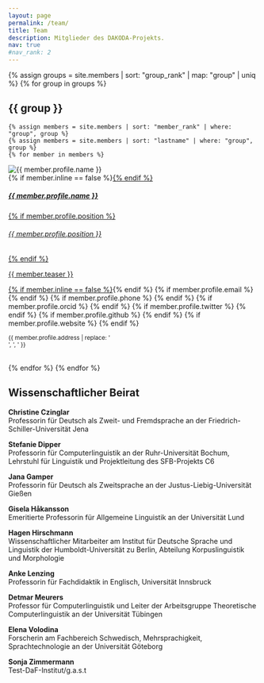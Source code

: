```yaml
---
layout: page
permalink: /team/
title: Team
description: Mitglieder des DAKODA-Projekts.
nav: true
#nav_rank: 2
---
```


{% assign groups = site.members | sort: "group_rank" | map: "group" | uniq %}
{% for group in groups %}
## {{ group }}

    {% assign members = site.members | sort: "member_rank" | where: "group", group %}
    {% assign members = site.members | sort: "lastname" | where: "group", group %}
    {% for member in members %}
<p>
    <div class="card {% if member.inline == false %}hoverable{% endif %}">
        <div class="row no-gutters">
            <div class="col-sm-4 col-md-3">
                <img src="{{ '/assets/img/' | append: member.profile.image | relative_url }}" class="img-fluid" alt="{{ member.profile.name }}" />
            </div>
            <div class="team col-sm-8 col-md-9">
                <div class="card-body">
                    {% if member.inline == false %}<a href="{{ member.url | relative_url }}">{% endif %}
                    <h5 class="card-title">{{ member.profile.name }}</h5>
                    {% if member.profile.position %}<h6 class="card-subtitle mb-2 text-muted">{{ member.profile.position }}</h6>{% endif %}
                    <p class="card-text">
                        {{ member.teaser }}
                    </p>
                    {% if member.inline == false %}</a>{% endif %}
                    {% if member.profile.email %}
                        <a href="mailto:{{ member.profile.email }}" class="card-link"><i class="fas fa-envelope"></i></a>
                    {% endif %}
                    {% if member.profile.phone %}
                        <a href="tel:{{ member.profile.phone }}" class="card-link"><i class="fas fa-phone"></i></a>
                    {% endif %}
                    {% if member.profile.orcid %}
                        <a href="https://orcid.org/{{ member.profile.orcid }}" class="card-link" target="_blank"><i class="fab fa-orcid"></i></a>
                    {% endif %}
                    {% if member.profile.twitter %}
                        <a href="https://twitter.com/{{ member.profile.twitter }}" class="card-link" target="_blank"><i class="fab fa-twitter"></i></a>
                    {% endif %}
                    {% if member.profile.github %}
                        <a href="https://github.com/{{ member.profile.github }}" class="card-link" target="_blank"><i class="fab fa-github"></i></a>
                    {% endif %}
                    {% if member.profile.website %}
                        <a href="{{ member.profile.website }}" class="card-link" target="_blank"><i class="fas fa-globe"></i></a>
                    {% endif %}
                    <p class="card-text">
                        <small class="test-muted"><i class="fas fa-thumbtack"></i> {{ member.profile.address | replace: '<br />', ', ' }}</small>
                    </p>
                </div>
            </div>
        </div>
    </div>
</p>
<br/>
    {% endfor %}
{% endfor %}

## Wissenschaftlicher Beirat
**Christine Czinglar** <br>
Professorin für Deutsch als Zweit- und Fremdsprache an der Friedrich-Schiller-Universität Jena

**Stefanie Dipper** <br>
Professorin für Computerlinguistik an der Ruhr-Universität Bochum, Lehrstuhl für Linguistik und Projektleitung des SFB-Projekts C6

**Jana Gamper** <br>
Professorin für Deutsch als Zweitsprache an der Justus-Liebig-Universität Gießen

**Gisela Håkansson** <br>
Emeritierte Professorin für Allgemeine Linguistik an der Universität Lund

**Hagen Hirschmann** <br>
Wissenschaftlicher Mitarbeiter am Institut für Deutsche Sprache und Linguistik der Humboldt-Universität zu Berlin, Abteilung Korpuslinguistik und Morphologie

**Anke Lenzing** <br>
Professorin für Fachdidaktik in Englisch, Universität Innsbruck

**Detmar Meurers** <br>
Professor für Computerlinguistik und Leiter der Arbeitsgruppe Theoretische Computerlinguistik an der Universität Tübingen

**Elena Volodina** <br>
Forscherin am Fachbereich Schwedisch, Mehrsprachigkeit, Sprachtechnologie an der Universität Göteborg

**Sonja Zimmermann** <br>
Test-DaF-Institut/g.a.s.t
